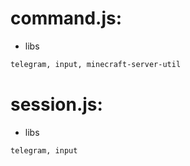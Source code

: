 # command.js: 
* libs

```bash
telegram, input, minecraft-server-util
```

# session.js: 
* libs

```bash
telegram, input
```
